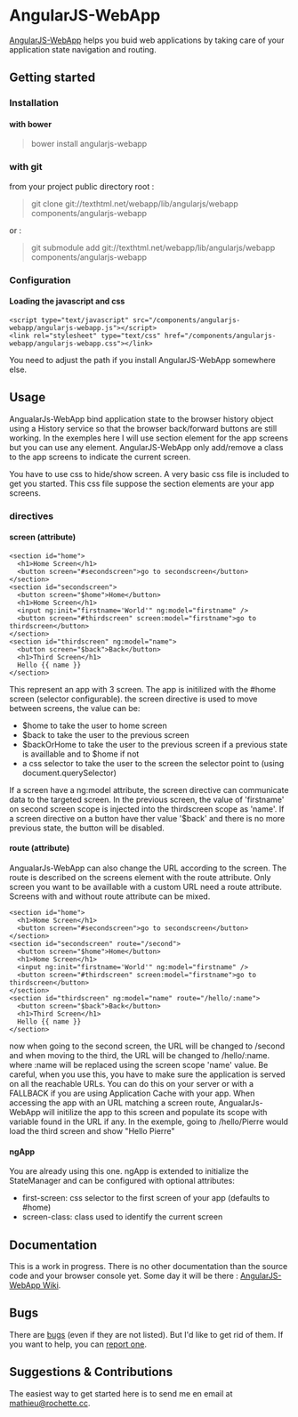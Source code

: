 # AngularJS-WebApp #

[AngularJS-WebApp][homepage] helps you buid web applications by taking care of your application state navigation and routing. 

## Getting started ##

### Installation ###

#### with bower ####

> bower install angularjs-webapp

### with git ###

from your project public directory root : 

> git clone git://texthtml.net/webapp/lib/angularjs/webapp components/angularjs-webapp

or : 

> git submodule add git://texthtml.net/webapp/lib/angularjs/webapp components/angularjs-webapp

### Configuration ###

#### Loading the javascript and css ####

    <script type="text/javascript" src="/components/angularjs-webapp/angularjs-webapp.js"></script>
    <link rel="stylesheet" type="text/css" href="/components/angularjs-webapp/angularjs-webapp.css"></link>

You need to adjust the path if you install AngularJS-WebApp somewhere else.

## Usage ##

AngualarJs-WebApp bind application state to the browser history object using a History service so that the browser back/forward buttons are still working. In the exemples here I will use section element for the app screens but you can use any element. AngularJS-WebApp only add/remove a class to the app screens to indicate the current screen. 

You have to use css to hide/show screen. A very basic css file is included to get you started. This css file suppose the section elements are your app screens.

### directives ###

#### screen (attribute) ####

    <section id="home">
      <h1>Home Screen</h1>
      <button screen="#secondscreen">go to secondscreen</button>
    </section>
    <section id="secondscreen">
      <button screen="$home">Home</button>
      <h1>Home Screen</h1>
      <input ng:init="firstname='World'" ng:model="firstname" />
      <button screen="#thirdscreen" screen:model="firstname">go to thirdscreen</button>
    </section>
    <section id="thirdscreen" ng:model="name">
      <button screen="$back">Back</button>
      <h1>Third Screen</h1>
      Hello {{ name }}
    </section>

This represent an app with 3 screen. The app is initilized with the #home screen (selector configurable). the screen directive is used to move between screens, the value can be:
* $home to take the user to home screen
* $back to take the user to the previous screen
* $backOrHome to take the user to the previous screen if a previous state is availlable and to $home if not
* a css selector to take the user to the screen the selector point to (using document.querySelector)

If a screen have a ng:model attribute, the screen directive can communicate data to the targeted screen. In the previous screen, the value of 'firstname' on second screen scope is injected into the thirdscreen scope as 'name'.
If a screen directive on a button have ther value '$back' and there is no more previous state, the button will be disabled.

#### route (attribute) ####

AngualarJs-WebApp can also change the URL according to the screen. The route is described on the screens element with the route attribute. Only screen you want to be availlable with a custom URL need a route attribute. Screens with and without route attribute can be mixed.

    <section id="home">
      <h1>Home Screen</h1>
      <button screen="#secondscreen">go to secondscreen</button>
    </section>
    <section id="secondscreen" route="/second">
      <button screen="$home">Home</button>
      <h1>Home Screen</h1>
      <input ng:init="firstname='World'" ng:model="firstname" />
      <button screen="#thirdscreen" screen:model="firstname">go to thirdscreen</button>
    </section>
    <section id="thirdscreen" ng:model="name" route="/hello/:name">
      <button screen="$back">Back</button>
      <h1>Third Screen</h1>
      Hello {{ name }}
    </section>

now when going to the second screen, the URL will be changed to /second and when moving to the third, the URL will be changed to /hello/:name. where :name will be replaced using the screen scope 'name' value.
Be careful, when you use this, you have to make sure the application is served on all the reachable URLs. You can do this on your server or with a FALLBACK if you are using Application Cache with your app.
When accessing the app with an URL matching a screen route, AngualarJs-WebApp will initilize the app to this screen and populate its scope with variable found in the URL if any. In the exemple, going to /hello/Pierre would load the third screen and show "Hello Pierre"

#### ngApp ####

You are already using this one. ngApp is extended to initialize the StateManager and can be configured with optional attributes:
   
* first-screen: css selector to the first screen of your app (defaults to #home)
* screen-class: class used to identify the current screen


## Documentation ##

This is a work in progress. There is no other documentation than the source code and your browser console yet. 
Some day it will be there : [AngularJS-WebApp Wiki][wiki].

## Bugs ##

There are [bugs][bugs] (even if they are not listed). But I'd like to get rid of them. If you want to help, you can [report one][report-bug].

## Suggestions & Contributions ##

The easiest way to get started here is to send me en email at <mathieu@rochette.cc>.


[homepage]: https://texthtml.net/trac/projects/webapp-lib-angularjs-webapp
[bugs]: https://texthtml.net/trac/projects/webapp-lib-angularjs-webapp/issues
[report-bug]: https://texthtml.net/trac/projects/webapp-lib-angularjs-webapp/issues/new
[wiki]: https://texthtml.net/trac/projects/webapp-lib-angularjs-webapp/wiki